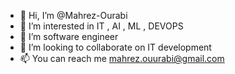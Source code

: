 - 👋 Hi, I’m @Mahrez-Ourabi
- 👀 I’m interested in IT , AI , ML , DEVOPS
- 🌱 I’m software engineer 
- 💞️ I’m looking to collaborate on IT development
- 📫 You can reach me mahrez.ouurabi@gmail.com

<!---
Mahrez-Ourabi/Mahrez-Ourabi is a ✨ special ✨ repository because its `README.md` (this file) appears on your GitHub profile.
You can click the Preview link to take a look at your changes.
--->
